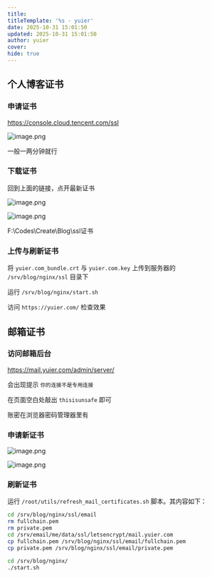 ```yaml
---
title: 
titleTemplate: '%s - yuier'
date: 2025-10-31 15:01:50
updated: 2025-10-31 15:01:50
author: yuier
cover: 
hide: true
---
```


## 个人博客证书

### 申请证书

https://console.cloud.tencent.com/ssl

![image.png](https://s2.loli.net/2025/10/31/v8dT2pLgC65QPht.png)

一般一两分钟就行

### 下载证书

回到上面的链接，点开最新证书

![image.png](https://s2.loli.net/2025/10/31/jt4PBNmEKecDU8V.png)

![image.png](https://s2.loli.net/2025/10/31/ROvahUxIFSNsGdb.png)

F:\Codes\Create\Blog\ssl证书

### 上传与刷新证书

将 `yuier.com_bundle.crt` 与 `yuier.com.key` 上传到服务器的 `/srv/blog/nginx/ssl` 目录下

运行 `/srv/blog/nginx/start.sh`

访问 `https://yuier.com/` 检查效果

## 邮箱证书

### 访问邮箱后台

https://mail.yuier.com/admin/server/

会出现提示 `你的连接不是专用连接`

在页面空白处敲出 `thisisunsafe` 即可

账密在浏览器密码管理器里有

### 申请新证书

![image.png](https://s2.loli.net/2025/10/31/7sfiw1GmBachEdk.png)

![image.png](https://s2.loli.net/2025/10/31/eSXn2ypB1Tqi7o8.png)

### 刷新证书

运行 `/root/utils/refresh_mail_certificates.sh` 脚本。其内容如下：

```bash
cd /srv/blog/nginx/ssl/email
rm fullchain.pem
rm private.pem
cd /srv/email/me/data/ssl/letsencrypt/mail.yuier.com
cp fullchain.pem /srv/blog/nginx/ssl/email/fullchain.pem
cp private.pem /srv/blog/nginx/ssl/email/private.pem

cd /srv/blog/nginx/
./start.sh
```